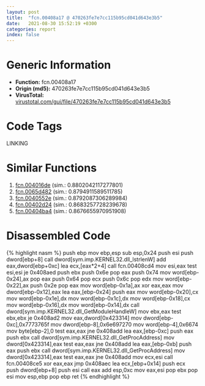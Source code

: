 ```yaml
---
layout: post
title:  "fcn.00408a17 @ 470263fe7e7cc115b95cd041d643e3b5"
date:   2021-08-30 15:52:19 +0300
categories: report
index: false
---
```


# Generic Information
- **Function:** fcn.00408a17
- **Origin (md5):** 470263fe7e7cc115b95cd041d643e3b5
- **VirusTotal:** [virustotal.com/gui/file/470263fe7e7cc115b95cd041d643e3b5][virustotal_ref]

# Code Tags
<span class="tag" id="LINKING">LINKING</span>


# Similar Functions

1. [fcn.004016de][similar_1_ref] (sim.: 0.8802042117277801)
2. [fcn.0065d482][similar_2_ref] (sim.: 0.8794911589511785)
3. [fcn.0040552e][similar_3_ref] (sim.: 0.8792087306289984)
4. [fcn.00402d24][similar_4_ref] (sim.: 0.8683257728239678)
5. [fcn.00404ba4][similar_5_ref] (sim.: 0.8676655970951908)


# Disassembled Code

{% highlight nasm %}
push ebp
mov ebp,esp
sub esp,0x24
push esi
push dword[ebp+8]
call dword[sym.imp.KERNEL32.dll_lstrlenW]
add eax,dword[ebp+0xc]
lea ecx,[eax*2+4]
call fcn.00408cd4
mov esi,eax
test esi,esi
je 0x408aed
push ebx
push 0x6e
pop eax
push 0x74
mov word[ebp-0x24],ax
pop eax
push 0x64
pop ecx
push 0x6c
pop edx
mov word[ebp-0x22],ax
push 0x2e
pop eax
mov word[ebp-0x1a],ax
xor eax,eax
mov dword[ebp-0x12],eax
lea eax,[ebp-0x24]
push eax
mov word[ebp-0x20],cx
mov word[ebp-0x1e],dx
mov word[ebp-0x1c],dx
mov word[ebp-0x18],cx
mov word[ebp-0x16],dx
mov word[ebp-0x14],dx
call dword[sym.imp.KERNEL32.dll_GetModuleHandleW]
mov ebx,eax
test ebx,ebx
je 0x408ad2
mov eax,dword[0x423314]
mov dword[ebp-0xc],0x7773765f
mov dword[ebp-8],0x6e697270
mov word[ebp-4],0x6674
mov byte[ebp-2],0
test eax,eax
jne 0x408add
lea eax,[ebp-0xc]
push eax
push ebx
call dword[sym.imp.KERNEL32.dll_GetProcAddress]
mov dword[0x423314],eax
test eax,eax
jne 0x408add
lea eax,[ebp-0xb]
push eax
push ebx
call dword[sym.imp.KERNEL32.dll_GetProcAddress]
mov dword[0x423314],eax
test eax,eax
jne 0x408add
mov ecx,esi
call fcn.00408ce5
xor eax,eax
jmp 0x408aec
lea ecx,[ebp+0x14]
push ecx
push dword[ebp+8]
push esi
call eax
add esp,0xc
mov eax,esi
pop ebx
pop esi
mov esp,ebp
pop ebp
ret
{% endhighlight %}


[similar_1_ref]: /report/fcn.004016de@73677cb40830e94fbfb5483ff33e40b9
[similar_2_ref]: /report/fcn.0065d482@52d540e8e13e0f0bbb8946b2363a382d
[similar_3_ref]: /report/fcn.0040552e@588e58b795d90bc66462e36cf410fee4
[similar_4_ref]: /report/fcn.00402d24@1123b7aa5760238fe93045e585b8234c
[similar_5_ref]: /report/fcn.00404ba4@4c8869bb42f854640703b6ddda29ee38
[virustotal_ref]: https://www.virustotal.com/gui/file/470263fe7e7cc115b95cd041d643e3b5
